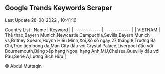 

## Google Trends Keywords Scraper 
 
Last Update 28-08-2022 , 10:41:16

Country List :
 Name  | Keyword |
| ------------- | ------------- |
| VIETNAM | Thể thao,Bayern Munich,Newcastle,Campuchia,Sevilla,Bayern Munich vs,Britney Spears,Huỳnh Hiểu Minh,Xoi,Xổ số ngày 27 tháng 8,Trương Bá Chi,Truc tiep bong da,Man City đấu với Crystal Palace,Liverpool đấu với Bournemouth,Bảng xếp hạng Ngoại hạng Anh,MU,Chelsea,Quevilly đấu với Pau,Serie A,Lương Bích Hữu |



© Abdul Muttaqin 
